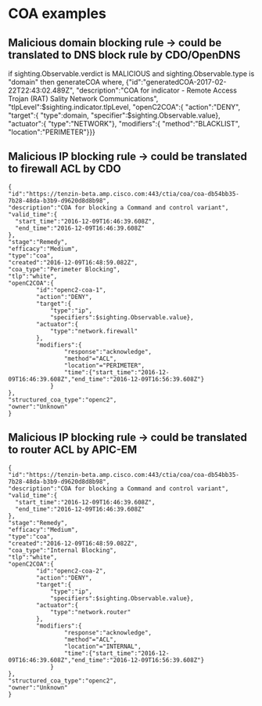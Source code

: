

# COA examples

## Malicious domain blocking rule -> could be translated to DNS block rule by CDO/OpenDNS
if sighting.Observable.verdict is MALICIOUS and sighting.Observable.type is "domain" then generateCOA where,
{"id":"generatedCOA-2017-02-22T22:43:02.489Z",
 "description":"COA for indicator - Remote Access Trojan (RAT) Sality Network Communications",
 "tlpLevel":$sighting.indicator.tlpLevel,
 "openC2COA":{
 	"action":"DENY",
 	"target":{
 		"type":domain,
 		"specifier":$sighting.Observable.value},
 	"actuator":{
 		"type":"NETWORK"},
 	"modifiers":{
 		"method":"BLACKLIST",
 		"location":"PERIMETER"}}}
 		
## Malicious IP blocking rule -> could be translated to firewall ACL by CDO
 	{
 	"id":"https://tenzin-beta.amp.cisco.com:443/ctia/coa/coa-db54bb35-7b28-48da-b3b9-d9620d8d8b98",
    "description":"COA for blocking a Command and control variant",
    "valid_time":{
      "start_time":"2016-12-09T16:46:39.608Z",
      "end_time":"2016-12-09T16:46:39.608Z"
    },
    "stage":"Remedy",
    "efficacy":"Medium",
    "type":"coa",
    "created":"2016-12-09T16:48:59.082Z",
    "coa_type":"Perimeter Blocking",
    "tlp":"white",
    "openC2COA":{
		    "id":"openc2-coa-1",
		    "action":"DENY",
		    "target":{
		    	"type":"ip",
		    	"specifiers":$sighting.Observable.value},
		    "actuator":{
		    	"type":"network.firewall"
		    },
		    "modifiers":{
				    "response":"acknowledge",
				    "method"="ACL",
				    "location"="PERIMETER",
				    "time":{"start_time":"2016-12-09T16:46:39.608Z","end_time":"2016-12-09T16:56:39.608Z"}
				}
    },
    "structured_coa_type":"openc2",
    "owner":"Unknown"
    }

## Malicious IP blocking rule -> could be translated to router ACL by APIC-EM
 	{
 	"id":"https://tenzin-beta.amp.cisco.com:443/ctia/coa/coa-db54bb35-7b28-48da-b3b9-d9620d8d8b98",
    "description":"COA for blocking a Command and control variant",
    "valid_time":{
      "start_time":"2016-12-09T16:46:39.608Z",
      "end_time":"2016-12-09T16:46:39.608Z"
    },
    "stage":"Remedy",
    "efficacy":"Medium",
    "type":"coa",
    "created":"2016-12-09T16:48:59.082Z",
    "coa_type":"Internal Blocking",
    "tlp":"white",
    "openC2COA":{
		    "id":"openc2-coa-2",
		    "action":"DENY",
		    "target":{
		    	"type":"ip",
		    	"specifiers":$sighting.Observable.value},
		    "actuator":{
		    	"type":"network.router"
		    },
		    "modifiers":{
				    "response":"acknowledge",
				    "method"="ACL",
				    "location"="INTERNAL",
				    "time":{"start_time":"2016-12-09T16:46:39.608Z","end_time":"2016-12-09T16:56:39.608Z"}
				}
    },
    "structured_coa_type":"openc2",
    "owner":"Unknown"
    }

